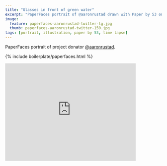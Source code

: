 ```yaml
---
title: "Glasses in front of green water"
excerpt: "PaperFaces portrait of @aaronrustad drawn with Paper by 53 on an iPad."
image: 
  feature: paperfaces-aaronrustad-twitter-lg.jpg
  thumb: paperfaces-aaronrustad-twitter-150.jpg
tags: [portrait, illustration, paper by 53, time lapse]
---
```


PaperFaces portrait of project donator [@aaronrustad](http://twitter.com/aaronrustad).

{% include boilerplate/paperfaces.html %}

<iframe width="420" height="315" src="http://www.youtube.com/embed/zrpoGw7A_hY" frameborder="0"> </iframe>

